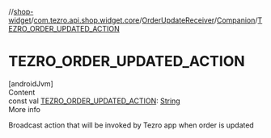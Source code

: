 //[shop-widget](../../../../index.md)/[com.tezro.api.shop.widget.core](../../index.md)/[OrderUpdateReceiver](../index.md)/[Companion](index.md)/[TEZRO_ORDER_UPDATED_ACTION](-t-e-z-r-o_-o-r-d-e-r_-u-p-d-a-t-e-d_-a-c-t-i-o-n.md)



# TEZRO_ORDER_UPDATED_ACTION  
[androidJvm]  
Content  
const val [TEZRO_ORDER_UPDATED_ACTION](-t-e-z-r-o_-o-r-d-e-r_-u-p-d-a-t-e-d_-a-c-t-i-o-n.md): [String](https://kotlinlang.org/api/latest/jvm/stdlib/kotlin/-string/index.html)  
More info  


Broadcast action that will be invoked by Tezro app when order is updated

  



